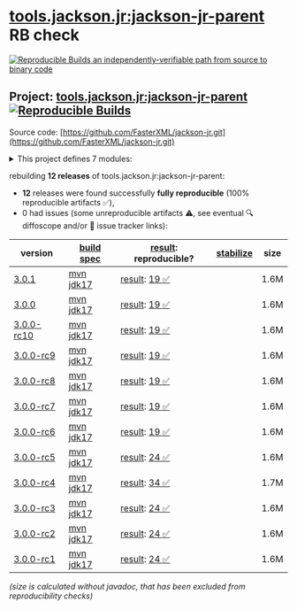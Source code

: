 [tools.jackson.jr:jackson-jr-parent](https://central.sonatype.com/artifact/tools.jackson.jr/jackson-jr-parent/versions) RB check
=======

[![Reproducible Builds](https://reproducible-builds.org/images/logos/rb.svg) an independently-verifiable path from source to binary code](https://reproducible-builds.org/)

## Project: [tools.jackson.jr:jackson-jr-parent](https://central.sonatype.com/artifact/tools.jackson.jr/jackson-jr-parent/versions) [![Reproducible Builds](https://img.shields.io/endpoint?url=https://raw.githubusercontent.com/jvm-repo-rebuild/reproducible-central/master/content/tools/jackson/jr/badge.json)](https://github.com/jvm-repo-rebuild/reproducible-central/blob/master/content/tools/jackson/jr/README.md)

Source code: [https://github.com/FasterXML/jackson-jr.git](https://github.com/FasterXML/jackson-jr.git)

<details><summary>This project defines 7 modules:</summary>

* [tools.jackson.jr:jackson-jr-all](https://central.sonatype.com/artifact/tools.jackson.jr/jackson-jr-all/overview)
* [tools.jackson.jr:jackson-jr-annotation-support](https://central.sonatype.com/artifact/tools.jackson.jr/jackson-jr-annotation-support/overview)
* [tools.jackson.jr:jackson-jr-extension-javatime](https://central.sonatype.com/artifact/tools.jackson.jr/jackson-jr-extension-javatime/overview)
* [tools.jackson.jr:jackson-jr-objects](https://central.sonatype.com/artifact/tools.jackson.jr/jackson-jr-objects/overview)
* [tools.jackson.jr:jackson-jr-parent](https://central.sonatype.com/artifact/tools.jackson.jr/jackson-jr-parent/overview)
* [tools.jackson.jr:jackson-jr-retrofit2](https://central.sonatype.com/artifact/tools.jackson.jr/jackson-jr-retrofit2/overview)
* [tools.jackson.jr:jackson-jr-stree](https://central.sonatype.com/artifact/tools.jackson.jr/jackson-jr-stree/overview)
</details>

rebuilding **12 releases** of tools.jackson.jr:jackson-jr-parent:
- **12** releases were found successfully **fully reproducible** (100% reproducible artifacts :white_check_mark:),
- 0 had issues (some unreproducible artifacts :warning:, see eventual :mag: diffoscope and/or :memo: issue tracker links):

| version | [build spec](/BUILDSPEC.md) | [result](https://reproducible-builds.org/docs/jvm/): reproducible? | [stabilize](https://github.com/google/oss-rebuild/blob/main/cmd/stabilize/README.md) | size |
| -- | --------- | ------ | ------ | -- |
| [3.0.1](https://central.sonatype.com/artifact/tools.jackson.jr/jackson-jr-parent/3.0.1/pom) | [mvn jdk17](jackson-jr-3.0.1.buildspec) | [result](jackson-jr-parent-3.0.1.buildinfo): [19 :white_check_mark: ](jackson-jr-parent-3.0.1.buildcompare) | | 1.6M |
| [3.0.0](https://central.sonatype.com/artifact/tools.jackson.jr/jackson-jr-parent/3.0.0/pom) | [mvn jdk17](jackson-jr-3.0.0.buildspec) | [result](jackson-jr-parent-3.0.0.buildinfo): [19 :white_check_mark: ](jackson-jr-parent-3.0.0.buildcompare) | | 1.6M |
| [3.0.0-rc10](https://central.sonatype.com/artifact/tools.jackson.jr/jackson-jr-parent/3.0.0-rc10/pom) | [mvn jdk17](jackson-jr-3.0.0-rc10.buildspec) | [result](jackson-jr-parent-3.0.0-rc10.buildinfo): [19 :white_check_mark: ](jackson-jr-parent-3.0.0-rc10.buildcompare) | | 1.6M |
| [3.0.0-rc9](https://central.sonatype.com/artifact/tools.jackson.jr/jackson-jr-parent/3.0.0-rc9/pom) | [mvn jdk17](jackson-jr-3.0.0-rc9.buildspec) | [result](jackson-jr-parent-3.0.0-rc9.buildinfo): [19 :white_check_mark: ](jackson-jr-parent-3.0.0-rc9.buildcompare) | | 1.6M |
| [3.0.0-rc8](https://central.sonatype.com/artifact/tools.jackson.jr/jackson-jr-parent/3.0.0-rc8/pom) | [mvn jdk17](jackson-jr-3.0.0-rc8.buildspec) | [result](jackson-jr-parent-3.0.0-rc8.buildinfo): [19 :white_check_mark: ](jackson-jr-parent-3.0.0-rc8.buildcompare) | | 1.6M |
| [3.0.0-rc7](https://central.sonatype.com/artifact/tools.jackson.jr/jackson-jr-parent/3.0.0-rc7/pom) | [mvn jdk17](jackson-jr-3.0.0-rc7.buildspec) | [result](jackson-jr-parent-3.0.0-rc7.buildinfo): [19 :white_check_mark: ](jackson-jr-parent-3.0.0-rc7.buildcompare) | | 1.6M |
| [3.0.0-rc6](https://central.sonatype.com/artifact/tools.jackson.jr/jackson-jr-parent/3.0.0-rc6/pom) | [mvn jdk17](jackson-jr-3.0.0-rc6.buildspec) | [result](jackson-jr-parent-3.0.0-rc6.buildinfo): [19 :white_check_mark: ](jackson-jr-parent-3.0.0-rc6.buildcompare) | | 1.6M |
| [3.0.0-rc5](https://central.sonatype.com/artifact/tools.jackson.jr/jackson-jr-parent/3.0.0-rc5/pom) | [mvn jdk17](jackson-jr-3.0.0-rc5.buildspec) | [result](jackson-jr-parent-3.0.0-rc5.buildinfo): [24 :white_check_mark: ](jackson-jr-parent-3.0.0-rc5.buildcompare) | | 1.6M |
| [3.0.0-rc4](https://central.sonatype.com/artifact/tools.jackson.jr/jackson-jr-parent/3.0.0-rc4/pom) | [mvn jdk17](jackson-jr-3.0.0-rc4.buildspec) | [result](jackson-jr-parent-3.0.0-rc4.buildinfo): [34 :white_check_mark: ](jackson-jr-parent-3.0.0-rc4.buildcompare) | | 1.7M |
| [3.0.0-rc3](https://central.sonatype.com/artifact/tools.jackson.jr/jackson-jr-parent/3.0.0-rc3/pom) | [mvn jdk17](jackson-jr-3.0.0-rc3.buildspec) | [result](jackson-jr-parent-3.0.0-rc3.buildinfo): [24 :white_check_mark: ](jackson-jr-parent-3.0.0-rc3.buildcompare) | | 1.6M |
| [3.0.0-rc2](https://central.sonatype.com/artifact/tools.jackson.jr/jackson-jr-parent/3.0.0-rc2/pom) | [mvn jdk17](jackson-jr-3.0.0-rc2.buildspec) | [result](jackson-jr-parent-3.0.0-rc2.buildinfo): [24 :white_check_mark: ](jackson-jr-parent-3.0.0-rc2.buildcompare) | | 1.6M |
| [3.0.0-rc1](https://central.sonatype.com/artifact/tools.jackson.jr/jackson-jr-parent/3.0.0-rc1/pom) | [mvn jdk17](jackson-jr-3.0.0-rc1.buildspec) | [result](jackson-jr-parent-3.0.0-rc1.buildinfo): [24 :white_check_mark: ](jackson-jr-parent-3.0.0-rc1.buildcompare) | | 1.6M |

<i>(size is calculated without javadoc, that has been excluded from reproducibility checks)</i>
